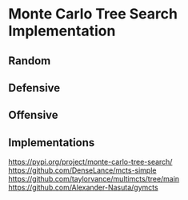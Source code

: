 # Monte Carlo Tree Search Implementation


## Random 


## Defensive 


## Offensive


## Implementations

https://pypi.org/project/monte-carlo-tree-search/
https://github.com/DenseLance/mcts-simple
https://github.com/taylorvance/multimcts/tree/main
https://github.com/Alexander-Nasuta/gymcts